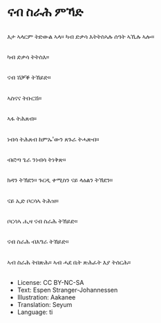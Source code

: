 # ናብ ስራሕ ምኻድ

##
እታ ኣላርም ትድውል ኣላ። ካብ ድቃሳ እትትስኣሉ ሰዓት ኣኺሉ ኣሎ።

##
 ካብ ድቃሳ ትትስእ።

##
ናብ ሽቓቕ ትኸይድ።

##
ኣስናና ትቡርሽ።

##
ኣፋ ትሕጸብ።

##
ነብሳ ትሕጸብ ከምኡ'ውን ጸጉራ ትሓጽብ።

##
ብፎጣ ጌራ ንነብሳ ትነቅጽ።

##
ክዳን ትኽደን። ጉርዲ ቀሚስን ናይ ላዕልን ትኽደን።

##
ናይ ኢድ ቦርሳኣ ትሕዝ።

##
ቦርሳኣ ሒዛ ናብ ስራሕ ትኸይድ።

##
ናብ ስራሕ ብእግራ ትኸይድ።

##
ኣብ ስራሕ ትበጽሕ። ኣብ ሓደ ቤት ጽሕፈት እያ ትሰርሕ።

##
* License: CC BY-NC-SA
* Text: Espen Stranger-Johannessen
* Illustration: Aakanee
* Translation: Seyum
* Language: ti
